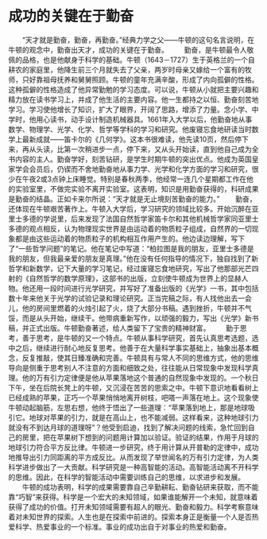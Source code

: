 # 成功的关键在于勤奋
　　“天才就是勤奋，勤奋，再勤奋。”经典力学之父——牛顿的这句名言说明，在牛顿的观念中，勤奋出天才，成功的关键在于勤奋。 
　　勤奋，是牛顿最令人敬佩的品格，也是他献身于科学的基础。牛顿（1643－1727）生于英格兰的一个自耕农的家庭里，他降生前三个月就失去了父亲，两岁时母亲又嫁给一个富有的牧师，只好靠祖母抚养和舅舅照顾。牛顿的童年充满辛酸，形成了内向孤僻的性格。这种孤僻的性格造成了他异常勤勉的学习态度。可以说，牛顿从小就把主要兴趣和精力放在读书学习上，并成了他生活的主要内容。他一生都持之以恒、勤奋刻苦地学习。学习使他增长了知识，扩大了眼界，开阔了思路，增添了力量。念小学、中学时，他用心读书，动手设计制造机械器具。1661年入大学以后，他勤奋地从事数学、物理学、光学、化学、哲学等学科的学习和研究。他废寝忘食地研读当时数学上最新成就——笛卡尔的《几何学》。这本书很难读，他先读10页，然后停下来，再从头读，比第一次稍进步一点，停下来，又从头开始读，直到他自己成为全书内容的主人。勤奋学好，刻苦钻研，是学生时期牛顿的突出优点。他成为英国皇家学会会员后，仍锲而不舍地勤奋地从事力学、光学和化学方面的学习和研究，很少在午夜2或3点钟上床睡觉。特别是春秋两季，他经常一连几个星期都工作在他的实验室里，不做完实验不离开实验室。这表明，知识是用勤奋获得的，科研成果是勤奋的结晶。正如卡来尔所说：“天才就是无止境刻苦勤奋的能力。” 
　　勤奋，还体现在牛顿艰苦著作上。牛顿入大学后，学习研究的领域比较多。开始沉醉在亚里士多德的学说里，后来发现了法国自然哲学家笛卡尔和其他机械哲学家同亚里士多德的观点相反，认为物理现实世界是由运动着的物质粒子组成，自然界的一切现象都是由这些运动着的物质粒子的机构相互作用产生的。他边读边理解，写下了“一些哲学问题”的笔记。他在笔记中写道：“柏拉图是我的朋友，亚里士多德是我的朋友，但我最亲爱的朋友是真理。”他在没有任何指导的情况下，独自找到了新哲学和新数学，记下大量的学习笔记，经过废寝忘食地研究，写出了他那部光芒四射的《自然哲学的数学原理》，这部书的出版，立刻使牛顿成为世界上的显赫人物。他还用一段时间进行光学研究，并写好了准备出版的《光学》一书，其中包括数十年来他关于光学的试验记录和理论研究。正当完稿之际，有人找他出去一会儿，他的房间里燃着的火烛引起了火，烧了大部分书稿。遇到挫折，牛顿并不气馁，而是从头开始，继续干。他带病重新写作，以顽强的毅力，写出《光学》新书稿，并正式出版。牛顿勤奋著述，给人类留下了宝贵的精神财富。 
　　勤于思考，善于思考，是牛顿的又一个特点。牛顿从事科学研究，首先认真思考选题，选中之后，继续进行耐心地反复思考。他善于在大量科学事实基础上，抽象出基本概念，反复推敲，使其日臻准确和完善。牛顿具有与常人不同的思维方式，他的思维导向是侧重于思考别人不注意的方面和细致之处，往往能从日常现象中发现科学真理。他的万有引力定律便是他从苹果落地这个普通的自然现象中发现的。一个秋日下午，坐在后院长凳上的牛顿，又沉浸在苦苦的思索之中。牛顿下意识地看看树上已经成熟的苹果，正巧一个苹果悄悄地离开树枝，吧嗒一声落在地上。这个现象使牛顿动起脑筋，左思右想，他终于悟出了一些道理：“苹果落到地上，那是地球吸引它。地球对苹果的引力，就是在高山上，也不能减弱。这样看来，这种地球引力就没有不到达月球的道理呀”？他受到启迪，找到了解决问题的线索，急忙回到自己的房里，把在苹果树下想到的问题用计算加以验证。验证的结果，作用于月球的地球引力符合平方反比律。牛顿进一步研究，终于用计算从开普勒的定律中，成功地推导出引力同距离的平方成反比。从而发现了举世闻名的万有引力定律，为人类科学进步做出了一大贡献。科学研究是一种高智能的活动。高智能活动离不开科学的思维。因此，在科学的智能活动中需要训练自己的思维，以求进步和发展。 
　　牛顿的成功表明，科学的成果需要靠自己辛勤耕耘、勤奋钻研来获取，而不能靠“巧智”来获得。科学是一个宏大的未知领域，如果谁能解开一个未知，就意味着获得了成功的价值。打开未知领域需要有超人的眼光、勤奋和毅力。科学考察意味着对未知世界的探索。人生也是在探索中前进的。探索本身正是衡量一个人是否热爱科学、热爱事业的一个标准。事业的成功出自于对事业的热爱和勤奋。
 